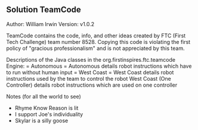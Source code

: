 ## Solution TeamCode

Author: William Irwin
Version: v1.0.2

TeamCode contains the code, info, and other ideas created by FTC (First Tech Challenge) team number
8528.  Copying this code is violating the first policy of "gracious professionalism" and is not
appreciated by this team.

Descriptions of the Java classes in the org.firstinspires.ftc.teamcode Engine:
  = Autonomous =
Autonomous details robot instructions which have to run without human input
  = West Coast =
West Coast details robot instructions used by the team to control the robot
West Coast (One Controller) details robot instructions which are used on one controller

Notes (for all the world to see)
 - Rhyme Know Reason is lit
 - I support Joe's individuality
 - Skylar is a silly goose